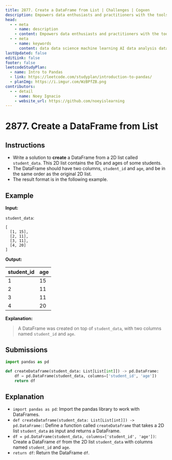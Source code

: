 ```yaml
---
title: 2877. Create a DataFrame from List | Challenges | Cogxen
description: Empowers data enthusiasts and practitioners with the tools and knowledge to unlock the potential of data.
head:
  - - meta
    - name: description
    - content: Empowers data enthusiasts and practitioners with the tools and knowledge to unlock the potential of data.
  - - meta
    - name: keywords
      content: data data science machine learning AI data analysis data-driven data enthusiasts data practitioners
lastUpdated: false
editLink: false
footer: false
leetcodeStudyPlan:
  - name: Intro to Pandas
  - link: https://leetcode.com/studyplan/introduction-to-pandas/
  - planImg: https://i.imgur.com/WzBPfZB.png
contributors:
  - - detail
    - name: Noey Ignacio
    - website_url: https://github.com/noeyislearning
---
```


# 2877. Create a DataFrame from List

## Instructions

- Write a solution to **create** a DataFrame from a 2D list called `student_data`. This 2D list contains the IDs and ages of some students.
- The DataFrame should have two columns, `student_id` and `age`, and be in the same order as the original 2D list.
- The result format is in the following example.

## Example

**Input:**

`student_data`:

```plaintext :line-numbers
[
  [1, 15],
  [2, 11],
  [3, 11],
  [4, 20]
]
```

**Output:**

| student_id | age |
| ---------- | --- |
| 1          | 15  |
| 2          | 11  |
| 3          | 11  |
| 4          | 20  |

**Explanation:**

> A DataFrame was created on top of `student_data`, with two columns named `student_id` and `age`.

## Submissions

```python :line-numbers
import pandas as pd

def createDataframe(student_data: List[List[int]]) -> pd.DataFrame:
    df = pd.DataFrame(student_data, columns=['student_id', 'age'])
    return df
```

## Explanation

<CustomAccordion title="Python (Pandas)" submitted_by="@noeyislearning" submit_website_url="https://github.com/noeyislearning" :collapsed=false>

- `import pandas as pd`: Import the pandas library to work with DataFrames.
- `def createDataframe(student_data: List[List[int]]) -> pd.DataFrame:`: Define a function called `createDataframe` that takes a 2D list `student_data` as input and returns a DataFrame.
- `df = pd.DataFrame(student_data, columns=['student_id', 'age'])`: Create a DataFrame `df` from the 2D list `student_data` with columns named `student_id` and `age`.
- `return df`: Return the DataFrame `df`.

</CustomAccordion>
